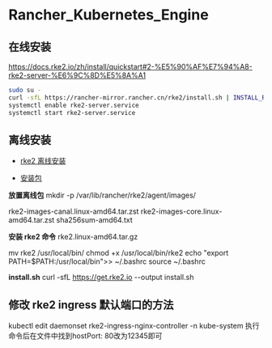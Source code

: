 
# Rancher_Kubernetes_Engine

## 在线安装

https://docs.rke2.io/zh/install/quickstart#2-%E5%90%AF%E7%94%A8-rke2-server-%E6%9C%8D%E5%8A%A1

```bash
sudo su -
curl -sfL https://rancher-mirror.rancher.cn/rke2/install.sh | INSTALL_RKE2_MIRROR=cn sh -
systemctl enable rke2-server.service
systemctl start rke2-server.service
```

## 离线安装

- [rke2 离线安装](https://docs.rke2.io/zh/install/airgap)

- [安装包](https://github.com/rancher/rke2/releases)


**放置离线包**
mkdir -p /var/lib/rancher/rke2/agent/images/

rke2-images-canal.linux-amd64.tar.zst
rke2-images-core.linux-amd64.tar.zst
sha256sum-amd64.txt

**安装 rke2 命令**
rke2.linux-amd64.tar.gz

mv rke2 /usr/local/bin/
chmod +x /usr/local/bin/rke2
echo "export PATH=$PATH:/usr/local/bin">> ~/.bashrc
source ~/.bashrc

**install.sh**
curl -sfL https://get.rke2.io --output install.sh


## 修改 rke2 ingress 默认端口的方法

kubectl edit daemonset rke2-ingress-nginx-controller -n kube-system
执行命令后在文件中找到hostPort: 80改为12345即可

